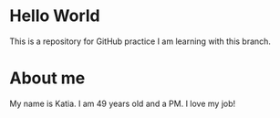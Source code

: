 # Hello World
 This is a repository for GitHub practice
I am learning with this branch.

# About me

My name is Katia. I am 49 years old and a PM. I love my job!
